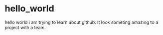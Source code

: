 # hello_world
hello world
i am trying to learn about github. It look someting amazing to a project with a team.
